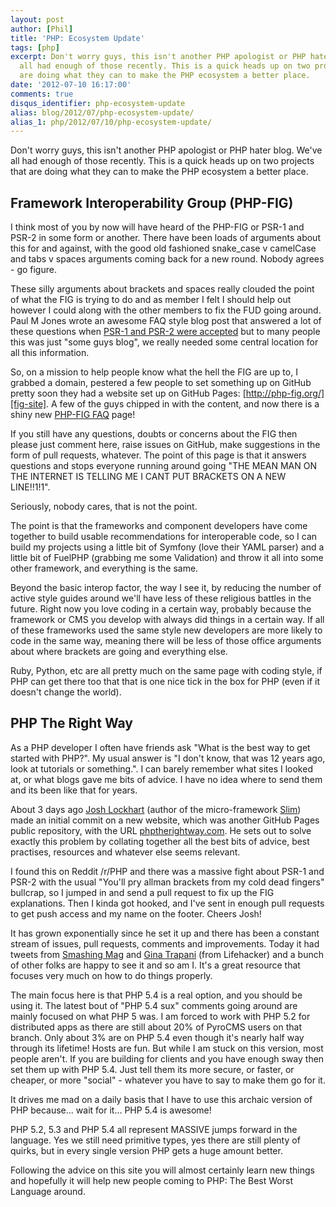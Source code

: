 ```yaml
---
layout: post
author: [Phil]
title: 'PHP: Ecosystem Update'
tags: [php]
excerpt: Don't worry guys, this isn't another PHP apologist or PHP hater blog. We've
  all had enough of those recently. This is a quick heads up on two projects that
  are doing what they can to make the PHP ecosystem a better place.
date: '2012-07-10 16:17:00'
comments: true
disqus_identifier: php-ecosystem-update
alias: blog/2012/07/php-ecosystem-update/
alias_1: php/2012/07/10/php-ecosystem-update/
---
```


Don't worry guys, this isn't another PHP apologist or PHP hater blog. We've all had enough of those recently. This is a quick heads up on two projects that are doing what they can to make the PHP ecosystem a better place.

## Framework Interoperability Group (PHP-FIG)

I think most of you by now will have heard of the PHP-FIG or PSR-1 and PSR-2 in some form or another. There have been loads of arguments about this for and against, with the good old fashioned snake_case v camelCase and tabs v spaces arguments coming back for a new round. Nobody agrees - go figure. 

These silly arguments about brackets and spaces really clouded the point of what the FIG is trying to do and as member I felt I should help out however I could along with the other members to fix the FUD going around. Paul M Jones wrote an awesome FAQ style blog post that answered a lot of these questions when [PSR-1 and PSR-2 were accepted](http://paul-m-jones.com/archives/2420) but to many people this was just "some guys blog", we really needed some central location for all this information.

So, on a mission to help people know what the hell the FIG are up to, I grabbed a domain, pestered a few people to set something up on GitHub pretty soon they had a website set up on GitHub Pages: [http://php-fig.org/][fig-site]. A few of the guys chipped in with the content, and now there is a shiny new [PHP-FIG FAQ][fig-faq] page!

If you still have any questions, doubts or concerns about the FIG then please just comment here, raise issues on GitHub, make suggestions in the form of pull requests, whatever. The point of this page is that it answers questions and stops everyone running around going "THE MEAN MAN ON THE INTERNET IS TELLING ME I CANT PUT BRACKETS ON A NEW LINE!!1!1". 

Seriously, nobody cares, that is not the point.

The point is that the frameworks and component developers have come together to build usable recommendations for interoperable code, so I can build my projects using a little bit of Symfony (love their YAML parser) and a little bit of FuelPHP (grabbing me some Validation) and throw it all into some other framework, and everything is the same. 

Beyond the basic interop factor, the way I see it, by reducing the number of active style guides around we'll have less of these religious battles in the future. Right now you love coding in a certain way, probably because the framework or CMS you develop with always did things in a certain way. If all of these frameworks used the same style new developers are more likely to code in the same way, meaning there will be less of those office arguments about where brackets are going and everything else.

Ruby, Python, etc are all pretty much on the same page with coding style, if PHP can get there too that that is one nice tick in the box for PHP (even if it doesn't change the world).

[fig-site]: http://www.php-fig.org/
[fig-faq]: http://www.php-fig.org/faq/

## PHP The Right Way

As a PHP developer I often have friends ask "What is the best way to get started with PHP?". My usual answer is "I don't know, that was 12 years ago, look at tutorials or something.". I can barely remember what sites I looked at, or what blogs gave me bits of advice. I have no idea where to send them and its been like that for years.

About 3 days ago [Josh Lockhart][josh] (author of the micro-framework [Slim][slim]) made an initial commit on a new website, which was another GitHub Pages public repository, with the URL [phptherightway.com][phptrw]. He sets out to solve exactly this problem by collating together all the best bits of advice, best practises, resources and whatever else seems relevant.

I found this on Reddit /r/PHP and there was a massive fight about PSR-1 and PSR-2 with the usual "You'll pry allman brackets from my cold dead fingers" bullcrap, so I jumped in and send a pull request to fix up the FIG explanations. Then I kinda got hooked, and I've sent in enough pull requests to get push access and my name on the footer. Cheers Josh!

It has grown exponentially since he set it up and there has been a constant stream of issues, pull requests, comments and improvements. Today it had tweets from [Smashing Mag][smashing] and [Gina Trapani][gina] (from Lifehacker) and a bunch of other folks are happy to see it and so am I. It's a great resource that focuses very much on how to do things properly.

The main focus here is that PHP 5.4 is a real option, and you should be using it. The latest bout of "PHP 5.4 sux" comments going around are mainly focused on what PHP 5 was. I am forced to work with PHP 5.2 for distributed apps as there are still about 20% of PyroCMS users on that branch. Only about 3% are on PHP 5.4 even though it's nearly half way through its lifetime! Hosts are fun. But while I am stuck on this version, most people aren't. If you are building for clients and you have enough sway then set them up with PHP 5.4. Just tell them its more secure, or faster, or cheaper, or more "social" - whatever you have to say to make them go for it.

It drives me mad on a daily basis that I have to use this archaic version of PHP because... wait for it... PHP 5.4 is awesome!

PHP 5.2, 5.3 and PHP 5.4 all represent MASSIVE jumps forward in the language. Yes we still need primitive types, yes there are still plenty of quirks, but in every single version PHP gets a huge amount better. 

Following the advice on this site you will almost certainly learn new things and hopefully it will help new people coming to PHP: The Best Worst Language around.

[josh]: https://twitter.com/codeguy
[slim]: http://www.slimframework.com/
[phptrw]: http://phptherightway.com
[smashing]: https://twitter.com/smashingmag/status/222585989426716674
[gina]: https://twitter.com/ginatrapani
[lifehacker]: http://lifehacker.com/

